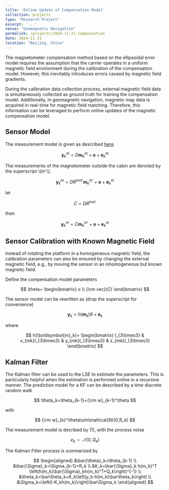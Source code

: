 ```yaml
---
title: 'Online Update of Compensation Model'
collection: projects
type: "Research Project"
excerpt: '...'
venue: "Geomagnetic Navigation"
permalink: /projects/2024-11-21-compensation
date: 2024-11-21
location: "Beijing, China"
---
```


<!--磁补偿模型的在线自演进更新方法-->

<!--
基于椭球误差模型的磁补偿方法，在补偿模型标定时，需要基于载体处于均匀磁场环境的假设，因此，不可避免引入磁场梯度带来的误差。
由于在标定数据采集过程中，会同步采集舱外磁场数据作为磁补偿模型训练的真值，另外，在地磁导航的过程中，也会实时获取磁图数据来进行磁场匹配，因此，可以利用这些信息，来进行在线磁补偿模型的更新。
-->
The magnetometer compensation method based on the ellipsoidal error model requires the assumption that the carrier operates in a uniform magnetic field environment during the calibration of the compensation model. However, this inevitably introduces errors caused by magnetic field gradients.  

During the calibration data collection process, external magnetic field data is simultaneously collected as ground truth for training the compensation model. Additionally, in geomagnetic navigation, magnetic map data is acquired in real-time for magnetic field matching. Therefore, this information can be leveraged to perform online updates of the magnetic compensation model.

## Sensor Model

The measurement model is given as described [here](https://sunqinxuan.github.io/projects/2024-07-09-compensation).

$$
\boldsymbol{y}_{k}^m=D\boldsymbol{m}_k^m+\boldsymbol{o}+\boldsymbol{e}_{k}^m
$$

The measurements of the magnetometer outside the cabin are denoted by the superscript \\(m'\\).

$$
\boldsymbol{y}_{k}^m=DR^{mm'}\boldsymbol{m}_k^{m'}+\boldsymbol{o}+\boldsymbol{e}_{k}^m
$$

let 

$$
C=DR^{mm'}
$$

then

$$
\boldsymbol{y}_{k}^m=C\boldsymbol{m}_k^{m'}+\boldsymbol{o}+\boldsymbol{e}_{k}^m
$$

## Sensor Calibration with Known Magnetic Field

Instead of rotating the platform in a homogeneous magnetic field, the calibration parameters can also be ensured by changing the external magnetic field, e.g., by moving the sensor in an inhomogeneous but known magnetic field.

Define the compensation model parameters

$$
\theta=
\begin{bmatrix}
o \\
{\rm vec}(C)
\end{bmatrix}
$$

The sensor model can be rewritten as (drop the superscript for convenience)

$$
\boldsymbol{y}_{k}=h(\boldsymbol{m}_k)\theta+\boldsymbol{e}_{k}
\tag{1}
$$

where 

$$
h(\boldsymbol{m}_k)=
\begin{bmatrix}
I_{3\times3} &
x_{mk}I_{3\times3} &
y_{mk}I_{3\times3} &
z_{mk}I_{3\times3}
\end{bmatrix}
$$

## Kalman Filter 

The Kalman filter can be used to the LSE to estimate the parameters. 
This is particularly helpful when the estimation is performed online in a recursive manner. 
The prediction model for a KF can be described by a time discrete random walk

$$
\theta_k=\theta_{k-1}+{\rm w}_{k-1}^\theta
$$

with 

$$
{\rm w}_{k}^\theta\sim\mathcal{N}(0,R_k)
$$

The measurement model is decribed by (1), with the process noise 

$$
e_{k}\sim\mathcal{N}(0,Q_k)
$$

The Kalman Filter process is summarized by 

$$
\begin{aligned}
&\bar{\theta}_k=\theta_{k-1} \\
&\bar{\Sigma}_k=\Sigma_{k-1}+R_k \\
&K_k=\bar{\Sigma}_k h(m_k)^T
\left(h(m_k)\bar{\Sigma}_kh(m_k)^T+Q_k\right)^{-1} \\
&\theta_k=\bar\theta_k+K_k\left(y_k-h(m_k)\bar\theta_k\right) \\
&\Sigma_k=\left(I-K_kh(m_k)\right)\bar\Sigma_k
\end{aligned}
$$

<!--
![img](http://sunqinxuan.github.io/images/projects-2024-11-21-img1.jpg)

![img](http://sunqinxuan.github.io/images/projects-2024-11-21-img2.jpg)
-->

<!--
## Related Links 

code:
- [magnetic_compensation](https://github.com/sunqinxuan/magnetic_compensation)
-->

